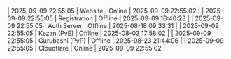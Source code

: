 | 2025-09-09 22:55:05 | Website | Online | 2025-09-09 22:55:02 |
| 2025-09-09 22:55:05 | Registration | Offline | 2025-09-09 16:40:23 |
| 2025-09-09 22:55:05 | Auth Server | Offline | 2025-08-18 09:33:31 |
| 2025-09-09 22:55:05 | Kezan (PvE) | Offline | 2025-08-03 17:58:02 |
| 2025-09-09 22:55:05 | Gurubashi (PvP) | Offline | 2025-08-23 21:44:06 |
| 2025-09-09 22:55:05 | Cloudflare | Online | 2025-09-09 22:55:02 |
